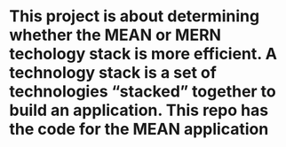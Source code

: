 # This project is about determining whether the MEAN or MERN techology stack is more efficient. A technology stack is a set of technologies “stacked” together to build an application. This repo has the code for the MEAN application
